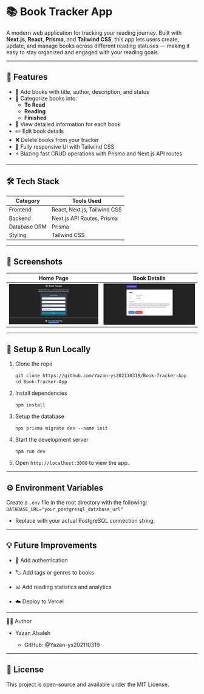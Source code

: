 # 📚 Book Tracker App

A modern web application for tracking your reading journey. Built with **Next.js**, **React**, **Prisma**, and **Tailwind CSS**, this app lets users create, update, and manage books across different reading statuses — making it easy to stay organized and engaged with your reading goals.


---

## 🚀 Features

- 📖 Add books with title, author, description, and status
- 🔄 Categorize books into:
  - **To Read**
  - **Reading**
  - **Finished**
- 🧾 View detailed information for each book
- ✏️ Edit book details
- ❌ Delete books from your tracker
- 🧩 Fully responsive UI with Tailwind CSS
- ⚡ Blazing fast CRUD operations with Prisma and Next.js API routes

---

## 🛠️ Tech Stack

| Category      | Tools Used                    |
|---------------|-------------------------------|
| Frontend      | React, Next.js, Tailwind CSS  |
| Backend       | Next.js API Routes, Prisma    |
| Database ORM  | Prisma                        |
| Styling       | Tailwind CSS                  |

---

## 📸 Screenshots

| Home Page | Book Details |
|-----------|---------------|
| ![Home Screenshot](./Project/screenshots/home.png) | ![Details Screenshot](./Project/screenshots/details.png) |



---


## 🧪 Setup & Run Locally

1. Clone the repo
   ```
   git clone https://github.com/Yazan-ys202110319/Book-Tracker-App
   cd Book-Tracker-App 
   ```
2. Install dependencies
    ```
    npm install
    ```
3. Setup the database
   ```
   npx prisma migrate dev --name init
    ```
4. Start the development server
   ```
   npm run dev
    ```
5. Open ```http://localhost:3000``` to view the app.

---

## ⚙️ Environment Variables

Create a ```.env``` file in the root directory with the following:
    ```DATABASE_URL="your_postgresql_database_url"```

- Replace with your actual PostgreSQL connection string.

---

## 💡 Future Improvements
- 🔐 Add authentication

- 🏷️ Add tags or genres to books

- 📊 Add reading statistics and analytics

- ☁️ Deploy to Vercel

---

🧑‍💻 Author
- Yazan Alsaleh

    - GitHub: @Yazan-ys202110319
---
## 📄 License
This project is open-source and available under the MIT License.